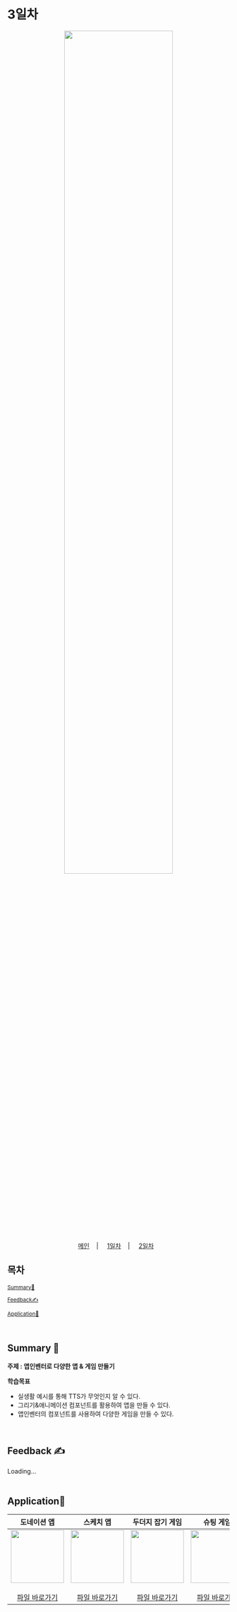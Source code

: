 # 3일차
<p align="center">
   <img src="https://user-images.githubusercontent.com/79021544/220138575-d8afd2aa-f487-4b62-a720-6bfd32ffd47b.png" width="70%">
</p>

<p align="center">
  <a href="https://github.com/CodingHakdang/2023-02-Winter-Camp-App-Inventor/blob/main/README.md">메인</a>&nbsp;&nbsp;&nbsp; | &nbsp;&nbsp;&nbsp;
  <a href="https://github.com/CodingHakdang/2023-02-Winter-Camp-App-Inventor/blob/e161f09f46aa9534b8fe8104211c0f503d52ad3b/lectures/day1/day1.md">1일차</a>&nbsp;&nbsp;&nbsp; | &nbsp;&nbsp;&nbsp;
  <a href="https://github.com/CodingHakdang/2023-02-Winter-Camp-App-Inventor/blob/e161f09f46aa9534b8fe8104211c0f503d52ad3b/lectures/day2/day2.md">2일차</a>&nbsp;&nbsp;&nbsp;
</p>

## 목차

<div style="font-size:12px;">
  
   [Summary📝](#summary-)

   [Feedback✍️](#feedback-%EF%B8%8F)
   
   [Application📱](#application)
   
</div>
<br>

## Summary 📝

**주제 : 앱인벤터로 다양한 앱 & 게임 만들기**

**학습목표**

- 실생활 예시를 통해 TTS가 무엇인지 알 수 있다.
- 그리기&애니메이션 컴포넌트를 활용하여 앱을 만들 수 있다.
- 앱인벤터의 컴포넌트를 사용하여 다양한 게임을 만들 수 있다.

<br>

## Feedback ✍️

Loading...
<br>
<br>

## Application📱

|도네이션 앱|스케치 앱|두더지 잡기 게임|슈팅 게임|
| :--: | :--: | :--: | :--: |
| [<img src="https://user-images.githubusercontent.com/110290146/222435729-aeb23e06-dbfe-453a-adff-62ff4b65095e.png" width="120">](./TTSDonation.md) <br><br> [파일 바로가기](./#) | [<img src="https://user-images.githubusercontent.com/110290146/222441196-8d3db61c-85fd-4707-872f-6db9d270df49.png" width="120">](./Sketch.md) <br><br> [파일 바로가기](./#) | [<img src="https://user-images.githubusercontent.com/110290146/222441364-9a8d40a1-2200-41ee-accf-bc93963ecc92.png" width="120">](./CatchMole.md) <br><br> [파일 바로가기](./#)| [<img src="https://user-images.githubusercontent.com/110290146/222441652-b235d845-a2a3-41ed-ac2c-2d536dfd1445.png" width="120">](./ShootingGame.md) <br><br> [파일 바로가기](./#) |

